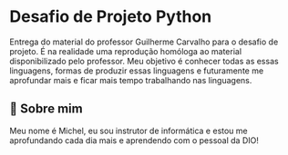 # Desafio de Projeto Python

Entrega do material do professor Guilherme Carvalho para o desafio de projeto. É na realidade uma reprodução homóloga ao material disponibilizado pelo professor. Meu objetivo é conhecer todas as essas linguagens, formas de produzir essas linguagens e futuramente me aprofundar mais e ficar mais tempo trabalhando nas linguagens.




## 🚀 Sobre mim
Meu nome é Michel, eu sou instrutor de informática e estou me aprofundando cada dia mais e aprendendo com o pessoal da DIO! 
